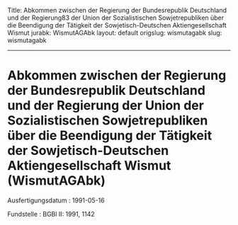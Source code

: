 Title: Abkommen zwischen der Regierung der Bundesrepublik Deutschland und der Regierung83
  der Union der Sozialistischen Sowjetrepubliken über die Beendigung der Tätigkeit
  der Sowjetisch-Deutschen Aktiengesellschaft Wismut
jurabk: WismutAGAbk
layout: default
origslug: wismutagabk
slug: wismutagabk

---

# Abkommen zwischen der Regierung der Bundesrepublik Deutschland und der Regierung der Union der Sozialistischen Sowjetrepubliken über die Beendigung der Tätigkeit der Sowjetisch-Deutschen Aktiengesellschaft Wismut (WismutAGAbk)

Ausfertigungsdatum
:   1991-05-16

Fundstelle
:   BGBl II: 1991, 1142

